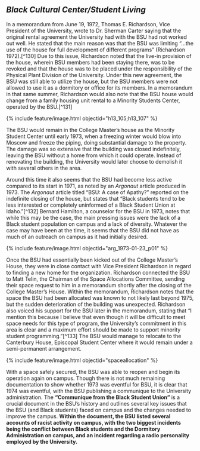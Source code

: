 ## _Black Cultural Center/Student Living_ ##

In a memorandum from June 19, 1972, Thomas E. Richardson, Vice President of the University, wrote to Dr. Sherman Carter saying that the original rental agreement the University had with the BSU had not worked out well. He stated that the main reason was that the BSU was limiting “...the use of the house for full development of different programs” (Richardson 1972).[^130] Due to this issue, Richardson noted that the live-in provision of the house, wherein BSU members had been staying there, was to be revoked and that the house was to be placed under the responsibility of the Physical Plant Division of the University. Under this new agreement, the BSU was still able to utilize the house, but the BSU members were not allowed to use it as a dormitory or office for its members. In a memorandum in that same summer, Richardson would also note that the BSU house would change from a family housing unit rental to a Minority Students Center, operated by the BSU.[^131]

{% include feature/image.html objectid="h13_105;h13_107" %}

The BSU would remain in the College Master’s house as the Minority Student Center until early 1973, when a freezing winter would blow into Moscow and freeze the piping, doing substantial damage to the property. The damage was so extensive that the building was closed indefinitely, leaving the BSU without a home from which it could operate. Instead of renovating the building, the University would later choose to demolish it with several others in the area. 

Around this time it also seems that the BSU had become less active compared to its start in 1971, as noted by an _Argonaut_ article produced in 1973. The _Argonaut_ article titled “BSU: A case of Apathy?” reported on the indefinite closing of the house, but states that “Black students tend to be less interested or completely uninformed of a Black Student Union at Idaho.”[^132] Bernard Hamilton, a counselor for the BSU in 1973, notes that while this may be the case, the main pressing issues were the lack of a Black student population on campus and a lack of diversity. Whatever the case may have been at the time, it seems that the BSU did not have as much of an outreach on campus as it had initially desired. 

{% include feature/image.html objectid="arg_1973-01-23_p01" %}

Once the BSU had essentially been kicked out of the College Master’s House, they were in close contact with Vice President Richardson in regard to finding a new home for the organization. Richardson connected the BSU to Matt Telin, the Chairman of the Space Allocations Committee, sending their space request to him in a memorandum shortly after the closing of the College Master’s House. Within the memorandum, Richardson notes that the space the BSU had been allocated was known to not likely last beyond 1975, but the sudden deterioration of the building was unexpected. Richardson also voiced his support for the BSU later in the memorandum, stating that “I mention this because I believe that even though it will be difficult to meet space needs for this type of program, the University’s commitment in this area is clear and a maximum effort should be made to support minority student programming.”[^133]  The BSU would manage to relocate to the Canterbury House, Episcopal Student Center where it would remain under a semi-permanent arrangement.

{% include feature/image.html objectid="spaceallocation" %}

With a space safely secured, the BSU was able to reopen and begin its operation again on campus. Though there is not much remaining documentation to show whether 1973 was eventful for BSU, it is clear that 1974 was eventful, with the BSU publishing a communique to the University administration. The **“Communique from the Black Student Union”** is a crucial document in the BSU’s history and outlines several key issues that the BSU (and Black students) faced on campus and the changes needed to improve the campus. **Within the document, the BSU listed several accounts of racist activity on campus, with the two biggest incidents being the conflict between Black students and the Dormitory Administration on campus, and an incident regarding a radio personality employed by the University.**